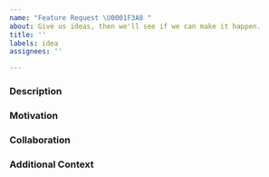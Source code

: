```yaml
---
name: "Feature Request \U0001F3A8 "
about: Give us ideas, then we'll see if we can make it happen.
title: ''
labels: idea
assignees: ''

---
```


<!-- If you have any questions while filling out this issue template, please feel free to reach out to us through the [Unmock Community Gitter](https://gitter.im/unmock/community) -->

### Description

<!-- Tell us all about your feature idea and give an example of how it'd be used -->

### Motivation

<!-- Why are you proposing this feature? What problem would it be solving? -->

### Collaboration

<!-- Would you be able to help us build this feature? Spoiler alert: This will likely help it get implemented quicker 😏 -->

### Additional Context

<!-- Anything else that will help us understand your vision -->
